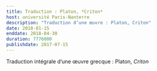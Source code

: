 ```yaml
---
title: Traduction : Platon, *Criton*
host: université Paris-Nanterre
description: "Traduction d’une œuvre : Platon, Criton"
date: 2018-01-15
enddate: 2018-04-30
duration: 7776000
publishdate: 2017-07-15
---
```


Traduction intégrale d’une œuvre grecque : Platon, *Criton*
